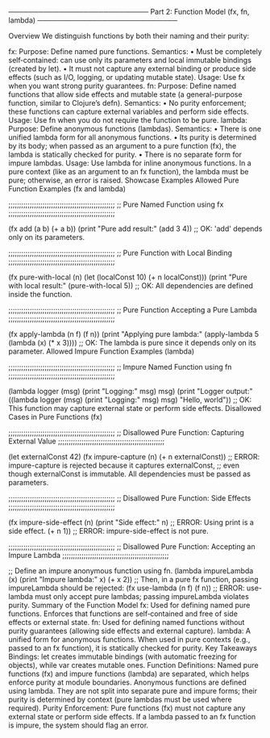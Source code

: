 ──────────────────────────── Part 2: Function Model (fx, fn, lambda) ────────────────────────────

Overview
We distinguish functions by both their naming and their purity:

fx:
Purpose: Define named pure functions.
Semantics:
• Must be completely self‑contained: can use only its parameters and local immutable bindings (created by let).
• It must not capture any external binding or produce side effects (such as I/O, logging, or updating mutable state).
Usage: Use fx when you want strong purity guarantees.
fn:
Purpose: Define named functions that allow side effects and mutable state (a general-purpose function, similar to Clojure’s defn).
Semantics:
• No purity enforcement; these functions can capture external variables and perform side effects.
Usage: Use fn when you do not require the function to be pure.
lambda:
Purpose: Define anonymous functions (lambdas).
Semantics:
• There is one unified lambda form for all anonymous functions.
• Its purity is determined by its body; when passed as an argument to a pure function (fx), the lambda is statically checked for purity.
• There is no separate form for impure lambdas.
Usage: Use lambda for inline anonymous functions. In a pure context (like as an argument to an fx function), the lambda must be pure; otherwise, an error is raised.
Showcase Examples
Allowed Pure Function Examples (fx and lambda)

;;;;;;;;;;;;;;;;;;;;;;;;;;;;;;;;;;;;;;;;;;;;;;;;;;
;; Pure Named Function using fx
;;;;;;;;;;;;;;;;;;;;;;;;;;;;;;;;;;;;;;;;;;;;;;;;;;

(fx add (a b)
  (+ a b))
(print "Pure add result:" (add 3 4))
;; OK: 'add' depends only on its parameters.

;;;;;;;;;;;;;;;;;;;;;;;;;;;;;;;;;;;;;;;;;;;;;;;;;;
;; Pure Function with Local Binding
;;;;;;;;;;;;;;;;;;;;;;;;;;;;;;;;;;;;;;;;;;;;;;;;;;

(fx pure-with-local (n)
  (let (localConst 10)
    (+ n localConst)))
(print "Pure with local result:" (pure-with-local 5))
;; OK: All dependencies are defined inside the function.

;;;;;;;;;;;;;;;;;;;;;;;;;;;;;;;;;;;;;;;;;;;;;;;;;;
;; Pure Function Accepting a Pure Lambda
;;;;;;;;;;;;;;;;;;;;;;;;;;;;;;;;;;;;;;;;;;;;;;;;;;

(fx apply-lambda (n f)
  (f n))
(print "Applying pure lambda:" (apply-lambda 5 (lambda (x) (* x 3))))
;; OK: The lambda is pure since it depends only on its parameter.
Allowed Impure Function Examples (lambda)

;;;;;;;;;;;;;;;;;;;;;;;;;;;;;;;;;;;;;;;;;;;;;;;;;;
;; Impure Named Function using fn
;;;;;;;;;;;;;;;;;;;;;;;;;;;;;;;;;;;;;;;;;;;;;;;;;;

(lambda logger (msg)
  (print "Logging:" msg)
  msg)
(print "Logger output:" ((lambda logger (msg) (print "Logging:" msg) msg) "Hello, world"))
;; OK: This function may capture external state or perform side effects.
Disallowed Cases in Pure Functions (fx)

;;;;;;;;;;;;;;;;;;;;;;;;;;;;;;;;;;;;;;;;;;;;;;;;;;
;; Disallowed Pure Function: Capturing External Value
;;;;;;;;;;;;;;;;;;;;;;;;;;;;;;;;;;;;;;;;;;;;;;;;;;

(let externalConst 42)
(fx impure-capture (n)
  (+ n externalConst))
;; ERROR: impure-capture is rejected because it captures externalConst,
;; even though externalConst is immutable. All dependencies must be passed as parameters.

;;;;;;;;;;;;;;;;;;;;;;;;;;;;;;;;;;;;;;;;;;;;;;;;;;
;; Disallowed Pure Function: Side Effects
;;;;;;;;;;;;;;;;;;;;;;;;;;;;;;;;;;;;;;;;;;;;;;;;;;

(fx impure-side-effect (n)
  (print "Side effect:" n)   ;; ERROR: Using print is a side effect.
  (+ n 1))
;; ERROR: impure-side-effect is not pure.

;;;;;;;;;;;;;;;;;;;;;;;;;;;;;;;;;;;;;;;;;;;;;;;;;;
;; Disallowed Pure Function: Accepting an Impure Lambda
;;;;;;;;;;;;;;;;;;;;;;;;;;;;;;;;;;;;;;;;;;;;;;;;;;

;; Define an impure anonymous function using fn.
(lambda impureLambda (x)
  (print "Impure lambda:" x)
  (+ x 2))
;; Then, in a pure fx function, passing impureLambda should be rejected:
(fx use-lambda (n f)
  (f n))
;; ERROR: use-lambda must only accept pure lambdas; passing impureLambda violates purity.
Summary of the Function Model
fx:
Used for defining named pure functions.
Enforces that functions are self‑contained and free of side effects or external state.
fn:
Used for defining named functions without purity guarantees (allowing side effects and external capture).
lambda:
A unified form for anonymous functions.
When used in pure contexts (e.g., passed to an fx function), it is statically checked for purity.
Key Takeaways
Bindings:
let creates immutable bindings (with automatic freezing for objects), while var creates mutable ones.
Function Definitions:
Named pure functions (fx) and impure functions (lambda) are separated, which helps enforce purity at module boundaries.
Anonymous functions are defined using lambda. They are not split into separate pure and impure forms; their purity is determined by context (pure lambdas must be used where required).
Purity Enforcement:
Pure functions (fx) must not capture any external state or perform side effects.
If a lambda passed to an fx function is impure, the system should flag an error.